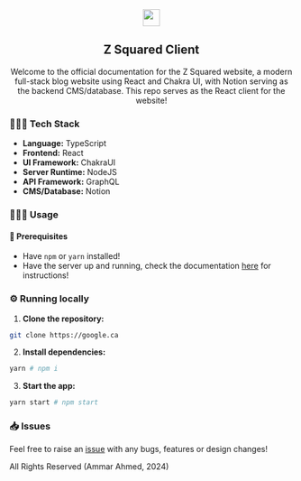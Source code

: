 <div align="center"> 
  <image src="./public/z_squared_favicon_io/android-chrome-512x512.png?raw=true" width="30" height="30">
  <h2>Z Squared Client</h2>
  <p>Welcome to the official documentation for the Z Squared website, a modern full-stack blog website using React and Chakra UI, with Notion serving as the backend CMS/database. This repo serves as the React client for the website!</p>
</div>

### 👨🏾‍💻 Tech Stack
- **Language:** TypeScript
- **Frontend:** React
- **UI Framework:** ChakraUI
- **Server Runtime:** NodeJS
- **API Framework:** GraphQL
- **CMS/Database:** Notion

### 🤸🏾‍♂️ Usage
#### 🚧 Prerequisites
- Have `npm` or `yarn` installed!
- Have the server up and running, check the documentation [here](https://github.com/ammar-ahmed22/zsquared-server) for instructions!

### ⚙️ Running locally
1. **Clone the repository:**
```sh
git clone https://google.ca
```

2. **Install dependencies:**
```sh
yarn # npm i
```

3. **Start the app:**
```sh
yarn start # npm start
```

### 📥 Issues
Feel free to raise an [issue](https://github.com/ammar-ahmed22/zsquared-client/issues) with any bugs, features or design changes!

All Rights Reserved (Ammar Ahmed, 2024)